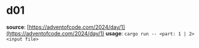 # d01

**source**: [https://adventofcode.com/2024/day/1](https://adventofcode.com/2024/day/1)
**usage**: `cargo run -- <part: 1 | 2> <input file>`
